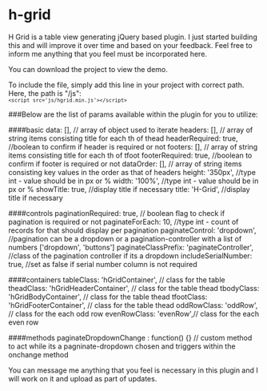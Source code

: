 # h-grid

H Grid is a table view generating jQuery based plugin. I just started building this and will improve it over time and based on your feedback. Feel free to inform me anything that you feel must be incorporated here.

You can download the project to view the demo. 

To include the file, simply add this line in your project with correct path. Here, the path is "/js":
<br/>
<code>`<script src='js/hgrid.min.js'></script>`</code>

###Below are the list of params available within the plugin for you to utilize:

####basic
    data: [], // array of object used to iterate
    headers: [], // array of string items consisting title for each th of thead
    headerRequired: true, //boolean to confirm if header is required or not
    footers: [], // array of string items consisting title for each th of tfoot
    footerRequired: true, //boolean to confirm if footer is required or not
    dataOrder: [], // array of string items consisting key values in the order as that of headers
    height: '350px', //type int - value should be in px or %
    width: '100%', //type int - value should be in px or %
    showTitle: true, //display title if necessary
    title: 'H-Grid', //display title if necessary
    
####controls
    paginationRequired: true, // boolean flag to check if pagination is required or not
    paginateForEach: 10, //type int - count of records for that should display per pagination
    paginateControl: 'dropdown', //pagination can be a dropdown or a pagination-controller with a list of numbers ['dropdown', 'buttons']
    paginateClassPrefix: 'paginateController', //class of the pagination controller if its a dropdown
    includeSerialNumber: true, //set as false if serial number column is not required
    
####containers
    tableClass: 'hGridContainer', // class for the table
    theadClass: 'hGridHeaderContainer', // class for the table thead
    tbodyClass: 'hGridBodyContainer', // class for the table thead
    tfootClass: 'hGridFooterContainer', // class for the table thead
    oddRowClass: 'oddRow', // class for the each odd row
    evenRowClass: 'evenRow',// class for the each even row
    
####methods
    paginateDropdownChange : function() {} // custom method to act while its a pagninate-dropdown chosen and triggers within the onchange method
    
You can message me anything that you feel is necessary in this plugin and I will work on it and upload as part of updates.
